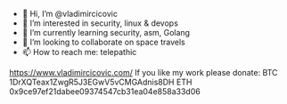 - 👋 Hi, I’m @vladimircicovic
- 👀 I’m interested in security, linux & devops
- 🌱 I’m currently learning security, asm, Golang
- 💞️ I’m looking to collaborate on space travels
- 📫 How to reach me: telepathic


https://www.vladimircicovic.com/ 
If you like my work please donate:
BTC  1DrXQTeax1ZwgR5J3EGwV5vCMGAdnis8DH
ETH 0x9ce97ef21dabee09374547cb31ea04e858a33d06

<!---
vladimircicovic/vladimircicovic is a ✨ special ✨ repository because its `README.md` (this file) appears on your GitHub profile.
You can click the Preview link to take a look at your changes.
--->
